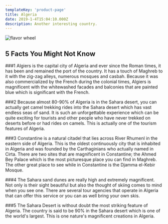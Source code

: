 ```yaml
---
templateKey: 'product-page'
title: Algeria
date: 2019-1-4T15:04:10.000Z
description: Another interesting country.
---
```


![flavor wheel](/img/flags/Algeria_Flag.jpeg)

## 5 Facts You Might Not Know

###1
Algiers is the capital city of Algeria and ever since the Roman times, it has been and remained the port of the country. It has a touch of Maghreb to it with the zig-zag alleys, numerous mosques and casbah. Because it was also commercialized by the French during the colonial times, Algiers is magnificent with the whitewashed facades and balconies that are painted blue which is significant with the French.

###2
Because almost 80-90% of Algeria is in the Sahara desert, you can actually get camel trekking rides into the Sahara desert which has vast endless seas of sand. It is such an unforgettable experience which can be quite exciting for tourists and other people who have never trekked on deserts before or had rides on camels. This is actually one of the tourism features of Algeria.

###3
Constantine is a natural citadel that lies across River Rhumenl in the eastern side of Algeria. This is the oldest continuously city that is inhabited in Algeria and was founded by the Carthaginians who actually named in Cirta. There are two sites that are magnificent in Constantine; the Ahmed Bey Palace which is the most picturesque place you can find in Maghreb. The other great place to see while in Constantine is the Djamma el-Kebir Mosque.

###4
The Sahara sand dunes are really high and extremely magnificent. Not only is their sight beautiful but also the thought of skiing comes to mind when you see one. There are several tour agencies that operate in Algeria that can offer this service or you can as well bring your own skis.

###5
The Sahara Desert is without doubt the most striking feature of Algeria. The country is said to be 90% in the Sahara desert which is one of the world's largest. This is one nature's magnificent creations in Algeria.
